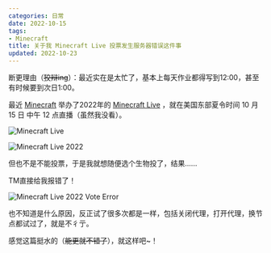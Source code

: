 ```yaml
---
categories: 日常
date: 2022-10-15
tags:
- Minecraft
title: 关于我 Minecraft Live 投票发生服务器错误这件事
updated: 2022-10-23
---
```


断更理由（~~狡辩ing~~）：最近实在是太忙了，基本上每天作业都得写到12:00，甚至有时候要到次日1:00。

最近 [Minecraft](https://www.minecraft.net/ "Minecraft") 举办了2022年的 [Minecraft Live](https://www.minecraft.net/zh-hans/live) ，就在美国东部夏令时间 10 月 15 日 中午 12 点直播（虽然我没看）。

![Minecraft Live](https://s-sh-4608-picbucket.oss.dogecdn.com/pic/minecraft-live.webp "Minecraft Live")

<!-- more -->

![Minecraft Live 2022](https://s-sh-4608-picbucket.oss.dogecdn.com/pic/minecraft-live-2022.png "Minecraft Live 2022")

但也不是不能投票，于是我就想随便选个生物投了，结果......

TM直接给我报错了！

![Minecraft Live 2022 Vote Error](https://s-sh-4608-picbucket.oss.dogecdn.com/pic/mc-live-2022-vote.png "Minecraft Live 2022 Vote Error")

也不知道是什么原因，反正试了很多次都是一样，包括关闭代理，打开代理，换节点都试过了，就是不彳亍。

感觉这篇挺水的（~~能更就不错了~~），就这样吧~！
